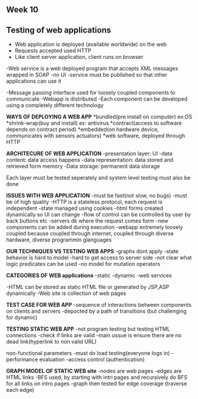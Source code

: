 Week 10 
---------------------------------
Testing of web applications
---------------------------------
* Web application is deployed (available worldwide) on the web
* Requests accepted used HTTP
* Like client server application, client runs on browser

-Web service is a web deployed program that accepts XML messages wrapped in SOAP
-no UI
-service must be published so that other applications can use it

-Message passing interface used for loosely coupled components to communicate
-Webapp is distributed
-Each component can be developed using a completely different technology

**WAYS OF DEPLOYING A WEB APP**
    *bundled(pre install on computer) ex:OS
    *shrink-wrap(buy and install) ex: antivirus
    *contract(access to software depends on contract period)
    *embedded(on hardware device, communicates with sensors actuators)
    *web software, deployed through HTTP

**ARCHITECURE OF WEB APPLICATION**
-presentation layer: UI
-data content: data access happens
-data representation: data stored and retrieved form memory
-Data storage: permanent data storage

Each layer must be tested seperately and system level testing must also be done

**ISSUES WITH WEB APPLICATION**
-must be fast(not slow, no bugs)
-must be of high quality
-HTTP is a stateless protocol, each request is independent
-state managed using cookies 
-html forms created dynamically so UI can change
-flow of control can be controlled by user by back buttons etc
-servers dk where the request comes form
-new components can be added during execution
-webapp extremely loosely coupled because coupled through internet, coupled through diverse hardware, diverse programmin glanguages

**OUR TECHNIQUES VS TESTING WEB APPS**
-graphs dont apply
-state behavior is hard to model
-hard to get access to server side
-not clear what logic predicates can be used
-no model for mutation operators

**CATEGORIES OF WEB applications**
-static
-dynamic
-web services

-HTML can be stored as static HTML file or generated by JSP,ASP dynamically
-Web site is collection of web pages

**TEST CASE FOR WEB APP**
-sequence of interactions between components on clients and servers
-depocted by a path of transitions (but challenging for dynamic)

**TESTING STATIC WEB APP**
-not program testing but testing HTML connections
-check if links are valid
-main ussue is ensure there are no dead link(hyperlink to non valid URL)


non-functional parameters
-must do load testing(everyone logs in)
-performance evaluation
-access control (authentication)

**GRAPH MODEL OF STATIC WEB site**
-nodes are web pages
-edges are HTML links
-BFS used, by starting with intri pages and recursively do BFS for all links on intro pages
-graph then tested for edge coverage (traverse each edge)


